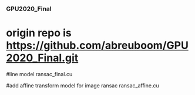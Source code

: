 ### GPU2020_Final
# origin repo is https://github.com/abreuboom/GPU2020_Final.git

#line model
ransac_final.cu

#add affine transform model for image ransac
ransac_affine.cu
